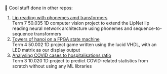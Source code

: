 👯 Cool stuff done in other repos:
1. [Lip reading with phonemes amd transformers](https://huggingface.co/SilentSpeak/torchnet/tree/phonemes)  
Term 7 50.035 1D computer vision project to extend the LipNet lip reading neural network architecture using phonemes and sequence-to-sequence transformers
2. [Towers of hanoi on a FPGA state machine](https://github.com/hithfaernith/compstruct1d)  
Term 4 50.002 1D project game written using the lucid VHDL, with an LED matrix as our display output
3. [Analysing COVID cases to hospitalisations ratio](https://github.com/treemanw1/DDW2D)  
Term 3 10.020 1D project to predict COVID-related statistics from scratch without using any ML libraries

<!--
**milselarch/milselarch** is a ✨ _special_ ✨ repository because its `README.md` (this file) appears on your GitHub profile.

Here are some ideas to get you started:

- 🔭 I’m currently working on ...
- 🌱 I’m currently learning ...
- 👯 I’m looking to collaborate on ...
- 🤔 I’m looking for help with ...
- 💬 Ask me about ...
- 📫 How to reach me: ...
- 😄 Pronouns: ...
- ⚡ Fun fact: ...
-->
